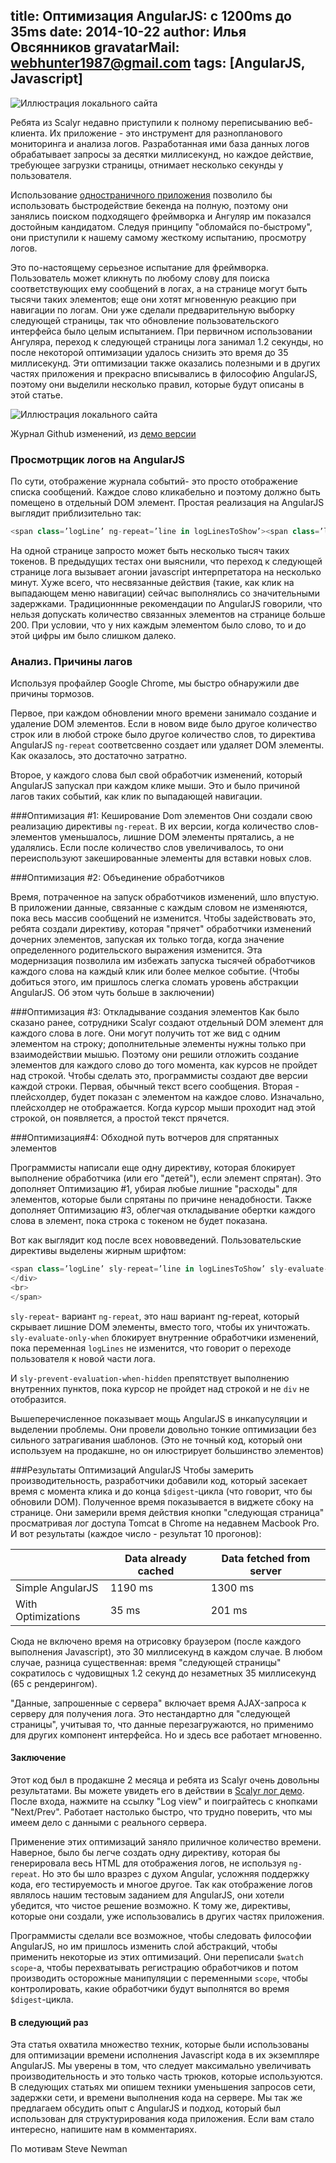 title: Оптимизация AngularJS: с 1200ms до 35ms
date: 2014-10-22
author: Илья Овсянников
gravatarMail: webhunter1987@gmail.com
tags: [AngularJS, Javascript]
---

![Иллюстрация локального сайта](/blog/images/Optimizing.png)

Ребята из Scalyr недавно приступили к полному переписыванию веб-клиента. Их приложение - это инструмент для разнопланового мониторинга и анализа логов. Разработанная ими база данных логов обрабатывает запросы за десятки миллисекунд, но каждое действие, требующее загрузки страницы, отнимает несколько секунды у пользователя.
<!-- more -->

Использование [одностраничного приложения](http://en.wikipedia.org/wiki/Single-page_application) позволило бы использовать быстродействие бекенда на полную, поэтому они занялись поиском подходящего фреймворка и Ангуляр им показался достойным кандидатом. Следуя принципу "обломайся по-быстрому", они приступили к нашему самому жесткому испытанию, просмотру логов.

Это по-настоящему серьезное испытание для фреймворка. Пользователь может кликнуть по любому слову для поиска соответствующих ему сообщений в логах, а на странице могут быть тысячи таких элементов; еще они хотят мгновенную реакцию при навигации по логам. Они уже сделали предварительную выборку следующей страницы, так что обновление пользовательского интерфейса было целым испытанием. При первичном использовании Ангуляра, переход к следующей страницы лога занимал 1.2 секунды, но после некоторой оптимизации удалось снизить это время до 35 миллисекунд. Эти оптимизации также оказались полезными и в других частях приложения и прекрасно вписывались в философию AngularJS, поэтому они выделили несколько правил, которые будут описаны в этой статье. 


![Иллюстрация локального сайта](/blog/images/log-view.png)

Журнал Github изменений, из [демо версии](https://www.scalyr.com/logStart)

### Просмотрщик логов на AngularJS
По сути, отображение журнала событий- это просто отображение списка сообщений. Каждое слово кликабельно и поэтому должно быть помещено в отдельный DOM элемент. Простая реализация на AngularJS выглядит приблизительно так:

```js
<span class=’logLine’ ng-repeat=’line in logLinesToShow’><span class=’logToken’ ng-repeat=’token in line’>{ {token | formatToken} } </span><br></span>
```
На одной странице запросто может быть несколько тысяч таких токенов. В предыдущих тестах они выяснили, что переход к следующей странице лога вызывает агонии javascript интерпретатора на несколько минут. Хуже всего, что несвязанные действия (такие, как клик на выпадающем меню навигации) сейчас выполнялись со значительными задержками. Традиционнные рекомендации по AngularJS говорили, что нельзя допускать количество связанных элементов на странице больше 200. При условии, что у них каждым элементом было слово, то и до этой цифры им было слишком далеко.

### Анализ. Причины лагов

Используя профайлер Google Chrome, мы быстро обнаружили две причины тормозов.

Первое, при каждом обновлении много времени занимало создание и удаление DOM элементов. Если в новом виде было другое количество строк или в любой строке было другое количество слов, то директива AngularJS `ng-repeat` соответсвенно создает или удаляет DOM элементы. Как оказалось, это достаточно затратно.

Второе, у каждого слова был свой обработчик изменений, который AngularJS запускал при каждом клике мыши. Это и было причиной лагов таких событий, как клик по выпадающей навигации.

###Оптимизация #1: Кеширование Dom элементов
Они создали свою реализацию директивы `ng-repeat`. В их версии, когда количество слов-элементов уменьшалось, лишние DOM элементы прятались, а не удалялись. Если после количество слов увеличивалось, то они переиспользуют закешированные элементы для вставки новых слов.

###Оптимизация #2: Объединение обработчиков

Время, потраченное на запуск обработчиков изменений, шло впустую. В приложении данные, связанные с каждым словом не изменяются, пока весь массив сообщений не изменится. Чтобы задействовать это, ребята создали директиву, которая "прячет" обработчики изменений дочерних элементов, запуская их только тогда, когда значение определенного родительского выражения изменится. Эта модернизация позволила им избежать запуска тысячей обработчиков каждого слова на каждый клик или более мелкое событие. (Чтобы добиться этого, им пришлось слегка сломать уровень абстракции AngularJS. Об этом чуть больше в заключении)

###Оптимизация #3: Откладывание создания элементов
Как было сказано ранее, сотрудники Scalyr создают отдельный DOM элемент для каждого слова в логе. Они могут получить тот же вид с одним элементом на строку; дополнительные элементы нужны только при взаимодействии мышью. Поэтому они решили отложить создание элементов для каждого слово до того момента, как курсов не пройдет над строкой.
Чтобы сделать это, программисты создают две версии каждой строки. Первая, обычный текст всего сообщения. Вторая - плейсхолдер, будет показан с элементом на каждое слово. Изначально, плейсхолдер не отображается. Когда курсор мыши проходит над этой строкой, он появляется, а простой текст прячется. 

###Оптимизация#4: Обходной путь вотчеров для спрятанных элементов

Программисты написали еще одну директиву, которая блокирует выполнение обработчика (или его "детей"), если элемент спрятан). Это дополняет Оптимизацию #1, убирая любые лишние "расходы" для элементов, которые были спрятаны по причине ненадобности. Также дополняет Оптимизацию #3, облегчая откладывание обертки каждого слова в элемент, пока строка с токеном не будет показана.

Вот как выглядит код после всех нововведений. Пользовательские директивы выделены жирным шрифтом:

```js
<span class=’logLine’ sly-repeat=’line in logLinesToShow’ sly-evaluate-only-when=’logLines’><div ng-mouseenter=”mouseHasEntered = true”><span ng-show=’!mouseHasEntered’>{ {logLine | formatLine } } </span><div ng-show=’mouseHasEntered’ sly-prevent-evaluation-when-hidden><span class=’logToken’ sly-repeat=’tokens in line’>{ {token | formatToken } }</span></div>
</div>
<br>
</span>
```

`sly-repeat`- вариант `ng-repeat`, это наш вариант ng-repeat, который скрывает лишние DOM элементы, вместо того, чтобы их уничтожать. 
`sly-evaluate-only-when` блокирует  внутренние обработчики изменений, пока переменная `logLines`  не изменится, что говорит о переходе пользователя к новой части лога.

И `sly-prevent-evaluation-when-hidden` препятствует выполнению внутренних пунктов, пока курсор не пройдет над строкой и не `div` не отобразится.

Вышеперечисленное показывает мощь AngularJS в инкапусуляции и выделении проблемы. Они провели довольно тонкие оптимизации без сильного затрагивания шаблонов. (Это не точный код, который они используем на продакшне, но он илюстрирует большинство элементов)

###Результаты Оптимизаций AngularJS
Чтобы замерить производительность, разработчики добавили код, который засекает время с момента клика и до конца `$digest`-цикла (что говорит, что бы обновили DOM). Полученное время показывается в виджете сбоку на странице. Они замерили время действия кнопки "следующая страница" просматривая лог доступа Tomcat в Chrome на недавнем Macbook Pro. И вот результаты (каждое число - результат 10 прогонов):

<table class="table">
	<thead>
		<tr>
		   <th>&nbsp;</th>
		   <th>Data already cached</th>
		   <th>Data fetched from server</th>
		</tr>
	</thead>
	<tbody>
		<tr>
		   <td>Simple AngularJS</td>
		   <td>1190 ms</td>
		   <td>1300 ms</td>
		</tr>
		<tr>
		   <td>With Optimizations</td>
		   <td>35 ms</td>
		   <td>201 ms</td>
		</tr>
	</tbody>
</table>

Сюда не включено время на отрисовку браузером (после каждого выполнения Javascript), это 30 миллисекунд в каждом случае. В любом случае, разница существенная: время "следующей страницы" сократилось с чудовищных 1.2 секунд до незаметных 35 миллисекунд (65 с рендерингом). 

"Данные, запрошенные с сервера" включает время AJAX-запроса к серверу для получения лога. Это нестандартно для "следующей страницы", учитывая то, что данные перезагружаются, но применимо для других компонент интерфейса. Но и здесь все работает мгновенно.

#### Заключение

Этот код был в продакшне 2 месяца и ребята из Scalyr очень довольны результатами. Вы можете увидеть его в действии в [Scalyr лог демо](https://www.scalyr.com/login?prefillEmail=demo-account@scalyr.com&prefillPassword=demodemo&originalUrl=https://www.scalyr.com/logStart). После входа, нажмите на ссылку "Log view" и поиграйтесь с кнопками "Next/Prev". Работает настолько быстро, что трудно поверить, что мы имеем дело с данными с реального сервера.

Применение этих оптимизаций заняло приличное количество времени. Наверное, было бы легче создать одну директиву, которая бы генерировала весь HTML для отображения логов, не используя `ng-repeat`. Но это бы шло вразрез с духом Angular, усложняя поддержку кода, его тестируемость и многое другое. Так как отображение логов являлось нашим тестовым заданием для AngularJS, они хотели убедится, что чистое решение возможно. К тому же, директивы, которые они создали, уже использовались в других частях приложения.

Программисты сделали все возможное, чтобы следовать философии AngularJS, но им пришлось изменить слой абстракций, чтобы применить некоторые из этих оптимизаций. Они переписали `$watch scope`-a, чтобы перехватывать регистрацию обработчиков и потом производить осторожные манипуляции с переменными `scope`, чтобы контролировать, какие обработчики будут выполнятся во время `$digest`-цикла.

#### В следующий раз
 
Эта статья охватила множество техник, которые были использованы для оптимизации времени исполнения Javascript кода в их экземпляре AngularJS. Мы уверены в том, что следует максимально увеличивать производительность и это только часть трюков, которые используются. В следующих статьях ми опишем техники уменьшения запросов сети, задержки сети, и времени выполнения кода на сервере. Мы так же предлагаем обсудить опыт с AngularJS и подход, который был использован для структурирования кода приложения. Если вам стало интересно, напишите нам в комментариях.

По мотивам Steve Newman

